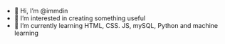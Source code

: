 - 👋 Hi, I’m @immdin
- 👀 I’m interested in creating something useful 
- 🌱 I’m currently learning HTML, CSS. JS, mySQL, Python and machine learning


<!---
immdin/immdin is a ✨ special ✨ repository because its `README.md` (this file) appears on your GitHub profile.
You can click the Preview link to take a look at your changes.
--->
